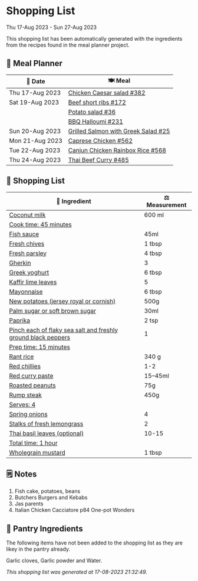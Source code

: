 # Shopping List

Thu 17-Aug 2023 - Sun 27-Aug 2023

This shopping list has been automatically generated with the ingredients from the recipes found in the meal planner project.

## 📅 Meal Planner

|📅 Date| 🍽️ Meal|
|----|----|
|Thu 17-Aug 2023|[Chicken Caesar salad #382](https://github.com/jcallaghan/The-Cookbook/issues/382)|
|Sat 19-Aug 2023|[Beef short ribs #172](https://github.com/jcallaghan/The-Cookbook/issues/172)|
||[Potato salad #36](https://github.com/jcallaghan/The-Cookbook/issues/36)|
||[BBQ Halloumi #231](https://github.com/jcallaghan/The-Cookbook/issues/231)|
|Sun 20-Aug 2023|[Grilled Salmon with Greek Salad #25](https://github.com/jcallaghan/The-Cookbook/issues/25)|
|Mon 21-Aug 2023|[Caprese Chicken #562](https://github.com/jcallaghan/The-Cookbook/issues/562)|
|Tue 22-Aug 2023|[Canjun Chicken Rainbox Rice  #568](https://github.com/jcallaghan/The-Cookbook/issues/568)|
|Thu 24-Aug 2023|[Thai Beef Curry #485](https://github.com/jcallaghan/The-Cookbook/issues/485)|

## 🛒 Shopping List

| 🍌 Ingredient| ⚖️ Measurement|
|----------|-----------|
|[Coconut milk](https://www.sainsburys.co.uk/gol-ui/SearchResults/Coconut%20milk)|600 ml|
|[Cook time: 45 minutes](https://www.sainsburys.co.uk/gol-ui/SearchResults/Cook%20time:%2045%20minutes)||
|[Fish sauce](https://www.sainsburys.co.uk/gol-ui/SearchResults/Fish%20sauce)|45ml|
|[Fresh chives](https://www.sainsburys.co.uk/gol-ui/SearchResults/Fresh%20chives)|1 tbsp|
|[Fresh parsley](https://www.sainsburys.co.uk/gol-ui/SearchResults/Fresh%20parsley)|4 tbsp|
|[Gherkin](https://www.sainsburys.co.uk/gol-ui/SearchResults/Gherkin)|3|
|[Greek yoghurt](https://www.sainsburys.co.uk/gol-ui/SearchResults/Greek%20yoghurt)|6 tbsp|
|[Kaffir lime leaves](https://www.sainsburys.co.uk/gol-ui/SearchResults/Kaffir%20lime%20leaves)|5|
|[Mayonnaise](https://www.sainsburys.co.uk/gol-ui/SearchResults/Mayonnaise)|6 tbsp|
|[New potatoes (jersey royal or cornish)](https://www.sainsburys.co.uk/gol-ui/SearchResults/New%20potatoes%20(jersey%20royal%20or%20cornish))|500g|
|[Palm sugar or soft brown sugar](https://www.sainsburys.co.uk/gol-ui/SearchResults/Palm%20sugar%20or%20soft%20brown%20sugar)|30ml|
|[Paprika](https://www.sainsburys.co.uk/gol-ui/SearchResults/Paprika)|2 tsp|
|[Pinch each of flaky sea salt and freshly ground black peppers](https://www.sainsburys.co.uk/gol-ui/SearchResults/Pinch%20each%20of%20flaky%20sea%20salt%20and%20freshly%20ground%20black%20peppers)|1|
|[Prep time: 15 minutes](https://www.sainsburys.co.uk/gol-ui/SearchResults/Prep%20time:%2015%20minutes)||
|[Rant rice](https://www.sainsburys.co.uk/gol-ui/SearchResults/Rant%20rice)|340 g|
|[Red chillies](https://www.sainsburys.co.uk/gol-ui/SearchResults/Red%20chillies)|1-2|
|[Red curry paste](https://www.sainsburys.co.uk/gol-ui/SearchResults/Red%20curry%20paste)|15–45ml|
|[Roasted peanuts](https://www.sainsburys.co.uk/gol-ui/SearchResults/Roasted%20peanuts)|75g|
|[Rump steak](https://www.sainsburys.co.uk/gol-ui/SearchResults/Rump%20steak)|450g|
|[Serves: 4](https://www.sainsburys.co.uk/gol-ui/SearchResults/Serves:%204)||
|[Spring onions](https://www.sainsburys.co.uk/gol-ui/SearchResults/Spring%20onions)|4|
|[Stalks of fresh lemongrass](https://www.sainsburys.co.uk/gol-ui/SearchResults/Stalks%20of%20fresh%20lemongrass)|2|
|[Thai basil leaves (optional)](https://www.sainsburys.co.uk/gol-ui/SearchResults/Thai%20basil%20leaves%20(optional))|10-15|
|[Total time: 1 hour](https://www.sainsburys.co.uk/gol-ui/SearchResults/Total%20time:%201%20hour)||
|[Wholegrain mustard](https://www.sainsburys.co.uk/gol-ui/SearchResults/Wholegrain%20mustard)|1 tbsp|

## 🗒️ Notes

1. Fish cake, potatoes, beans
1. Butchers Burgers and Kebabs
1. Jas parents
1. Italian Chicken Cacciatore p84 One-pot Wonders

## 🏪 Pantry Ingredients

The following items have not been added to the shopping list as they are likey in the pantry already.

Garlic cloves, Garlic powder and Water.


_This shopping list was generated at 17-08-2023 21:32:49._